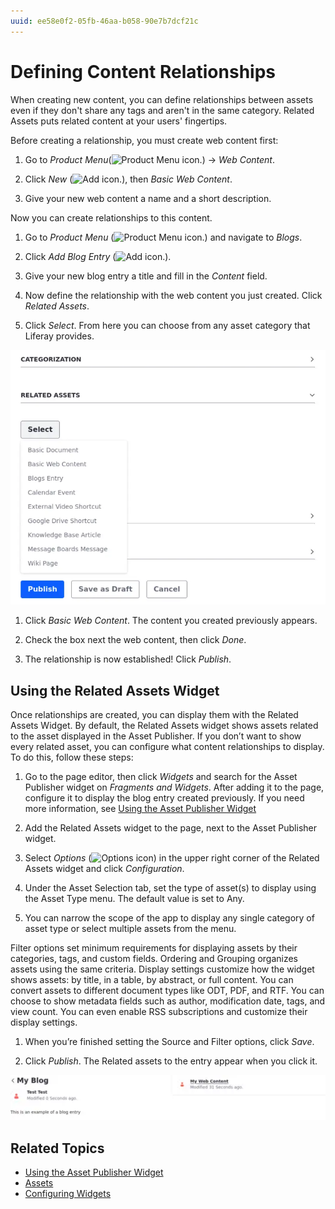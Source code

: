 ```yaml
---
uuid: ee58e0f2-05fb-46aa-b058-90e7b7dcf21c
---
```

# Defining Content Relationships

When creating new content, you can define relationships between assets even if they don't share any tags and aren't in the same category. Related Assets puts related content at your users' fingertips.

Before creating a relationship, you must create web content first:

1. Go to *Product Menu*(![Product Menu icon.](../../images/icon-product-menu.png)) &rarr; *Web Content*.

1. Click *New* (![Add icon.](../../images/icon-add.png)), then *Basic Web Content*.

1. Give your new web content a name and a short description.

Now you can create relationships to this content. 

 1. Go to *Product Menu* (![Product Menu icon.](../../images/icon-product-menu.png)) and navigate to *Blogs*.

 1. Click *Add Blog Entry* (![Add icon.](../../images/icon-add.png)).

 1. Give your new blog entry a title and fill in the *Content* field.

1. Now define the relationship with the web content you just created. Click *Related Assets*.

1. Click *Select*. From here you can choose from any asset category that Liferay provides.

![Click Related Assets and the drop-down menu appears.](./defining-content-relationships/images/01.png)

1. Click *Basic Web Content*. The content you created previously appears.

1. Check the box next the web content, then click *Done*.

1. The relationship is now established! Click *Publish*. 

## Using the Related Assets Widget

Once relationships are created, you can display them with the Related Assets Widget. By default, the Related Assets widget shows assets related to the asset displayed in the Asset Publisher. If you don’t want to show every related asset, you can configure what content relationships to display. To do this, follow these steps:

1. Go to the page editor, then click *Widgets* and search for the Asset Publisher widget on *Fragments and Widgets*. After adding it to the page, configure it to display the blog entry created previously. If you need more information, see [Using the Asset Publisher Widget](../../../../../dxp/latest/en/site-building/displaying-content/using-the-asset-publisher-widget.md)

1. Add the Related Assets widget to the page, next to the Asset Publisher widget.

1. Select *Options* (![Options icon](../../images/icon-actions.png)) in the upper right corner of the Related Assets widget and click *Configuration*.

1. Under the Asset Selection tab, set the type of asset(s) to display using the Asset Type menu. The default value is set to Any.

1. You can narrow the scope of the app to display any single category of asset type or select multiple assets from the menu.

Filter options set minimum requirements for displaying assets by their categories, tags, and custom fields. Ordering and Grouping organizes assets using the same criteria. Display settings customize how the widget shows assets: by title, in a table, by abstract, or full content. You can convert assets to different document types like ODT, PDF, and RTF. You can choose to show metadata fields such as author, modification date, tags, and view count. You can even enable RSS subscriptions and customize their display settings.

1. When you’re finished setting the Source and Filter options, click *Save*.

1. Click *Publish*. The Related assets to the entry appear when you click it.

![Click on the entry and the related assets appear.](./defining-content-relationships/images/02.png)

## Related Topics

* [Using the Asset Publisher Widget](../../../../../dxp/latest/en/site-building/displaying-content/using-the-asset-publisher-widget.md)
* [Assets](assets.md)
* [Configuring Widgets](../../../../../dxp/latest/en/site-building/creating-pages/page-fragments-and-widgets/using-widgets/configuring-widgets.md)


